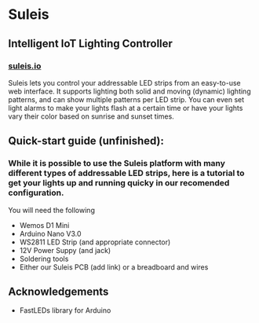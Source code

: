 # Suleis
## Intelligent IoT Lighting Controller
### [suleis.io](http://suleis.io)


Suleis lets you control your addressable LED strips from an easy-to-use web interface. It supports lighting both solid and moving (dynamic) lighting patterns, and can show multiple patterns per LED strip. You can even set light alarms to make your lights flash at a certain time or have your lights vary their color based on sunrise and sunset times.


## Quick-start guide (unfinished):
### While it is possible to use the Suleis platform with many different types of addressable LED strips, here is a tutorial to get your lights up and running quicky in our recomended configuration.
You will need the following
- Wemos D1 Mini
- Arduino Nano V3.0
- WS2811 LED Strip (and appropriate connector)
- 12V Power Suppy (and jack)
- Soldering tools
- Either our Suleis PCB (add link) or a breadboard and wires














## Acknowledgements
- FastLEDs library for Arduino
